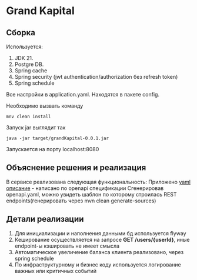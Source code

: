 # Grand Kapital

## Сборка

Используется:
1. JDK 21.  
2. Postgre DB.
3. Spring cache
4. Spring security (jwt authentication/authorization без refresh token)
5. Spring schedule

Все настройки в application.yaml. Находятся в пакете config.

Необходимо вызвать команду

```
mnv clean install
```

Запуск jar выглядит так

```
java -jar target/grandKapital-0.0.1.jar
```
Запускается на порту localhost:8080

## Объяснение решения и реализация

В сервисе реализована следующая функциональность:
Приложено [yaml описание](gen/openapi.yaml) - написано по openapi спецификации
Сгенерировав openapi.yaml, можно увидеть шаблон по которому строилась REST endpoints(генерировать через mvn clean generate-sources)

## Детали реализации
1. Для инициализации и наполнения данными бд используется flyway
2. Кеширование осуществляется на запросе **GET /users/{userId}**, иные endpoint-ы кэшировать не имеет смысла
3. Автоматическое увеличение баланса клиента реализовано, через spring schedule
4. По инфраструктурному и бизнес коду используется логирование важных или критичных событий